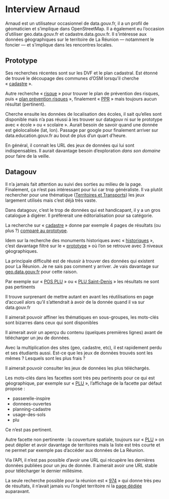 # Interview Arnaud

Arnaud est un utilisateur occasionnel de data.gouv.fr, il a un profil de géomaticien et s’implique dans OpenStreetMap. Il a également eu l’occasion d’utiliser geo.data.gouv.fr et cadastre.data.gouv.fr. Il s’intéresse aux données géographiques sur le territoire de La Réunion — notamment le foncier — et s’implique dans les rencontres locales.


## Prototype

Ses recherches récentes sont sur les DVF et le plan cadastral. Est étonné de trouvé le découpage des communes d’OSM lorsqu’il cherche « [cadastre](http://recherche.etalab.studio/?q=cadastre) ».

Autre recherche « [risque](http://recherche.etalab.studio/?q=risque) » pour trouver le plan de prévention des risques, puis « [plan prévention risques](http://recherche.etalab.studio/?q=plan%20pr%C3%A9vention%20risques) », finalement « [PPR](http://recherche.etalab.studio/?q=PPR) » mais toujours aucun résultat (pertinent).

Cherche ensuite les données de localisation des écoles, il sait qu’elles sont disponible mais n’a pas réussi à les trouver sur datagouv ni sur le prototype avec « école » ou « scolaire ». Aurait besoin de savoir quand une donnée est géolocalisée (lat, lon). Passage par google pour finalement arriver sur data.education.gouv.fr au bout de plus d’un quart d’heure.

En général, il connait les URL des jeux de données qui lui sont indispensables. Il aurait davantage besoin d’exploration *dans son domaine* pour faire de la veille.


## Datagouv

Il n’a jamais fait attention au suivi des sorties au milieu de la page. Finalement, ça n’est pas intéressant pour lui car trop généraliste. Il va plutôt rechercher pour une thématique ([Territoires et Transports](https://www.data.gouv.fr/fr/topics/territoires-et-transports/)) les jeux largement utilisés mais c’est déjà très vaste.

Dans datagouv, c’est le trop de données qui est handicapant, il y a un gros catalogue à digérer. Il préfèrerait une éditorialisation pour sa catégorie.

La recherche sur « [cadastre](https://www.data.gouv.fr/fr/search/?q=cadastre) » donne par exemple 4 pages de résultats (ou plus ?) [comparé au prototype](http://recherche.etalab.studio/?q=cadastre).

Idem sur la recherche des monuments historiques avec « [historiques](https://www.data.gouv.fr/fr/search/?q=historiques) », c’est davantage filtré sur le « [prototype](http://recherche.etalab.studio/?q=historiques) » où l’on se retrouve avec 3 niveaux géographiques.

La principale difficulté est de réussir à trouver des données qui existent pour La Réunion. Je ne sais pas comment y arriver. Je vais davantage sur [geo.data.gouv.fr](https://geo.data.gouv.fr/) pour cette raison.

Par exemple sur « [POS PLU](https://www.data.gouv.fr/fr/search/?q=POS+PLU) » ou « [PLU Saint-Denis](https://www.data.gouv.fr/fr/search/?q=PLU+Saint-Denis) » les résultats ne sont pas pertinents

Il trouve surprenant de mettre autant en avant les réutilisations en page d’accueil alors qu’il s’attendrait à avoir de la donnée quand il va sur data.gouv.fr

Il aimerait pouvoir affiner les thématiques en sous-groupes, les mots-clés sont bizarres dans ceux qui sont disponibles

Il aimerait avoir un aperçu du contenu (quelques premières lignes) avant de télécharger un jeu de données.

Avec la multiplication des sites (geo, cadastre, etc), il est rapidement perdu et ses étudiants aussi. Est-ce que les jeux de données trouvés sont les mêmes ? Lesquels sont les plus frais ?

Il aimerait pouvoir consulter les jeux de données les plus téléchargés.

Les mots-clés dans les facettes sont très peu pertinents pour ce qui est géographique, par exemple sur « [PLU](https://www.data.gouv.fr/fr/search/?q=PLU) », l’affichage de la facette par défaut propose :

* passerelle-inspire
* donnees-ouvertes
* planning-cadastre
* usage-des-sols
* plu

Ce n’est pas pertinent.

Autre facette non pertinente : la couverture spatiale, toujours sur « [PLU](https://www.data.gouv.fr/fr/search/?q=PLU) » on peut déplier et avoir davantage de territoires mais la liste est très courte et ne permet par exemple pas d’accéder aux données de La Réunion.

Via l’API, il n’est pas possible d’avoir une URL qui récupère les dernières données publiées pour un jeu de donnée. Il aimerait avoir une URL stable pour télécharger le dernier millésime.

La seule recherche possible pour la réunion est « [974](https://www.data.gouv.fr/fr/search/?q=974) » qui donne très peu de résultats, il n’avait jamais vu l’onglet territoire ni la [page dédiée](https://www.data.gouv.fr/fr/territories/departement/974@1946-03-19/La-Reunion/) auparavant.
